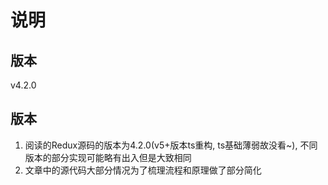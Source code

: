 # 说明

## 版本

v4.2.0

## 版本
  1. 阅读的Redux源码的版本为4.2.0(v5+版本ts重构, ts基础薄弱故没看~), 不同版本的部分实现可能略有出入但是大致相同
  2. 文章中的源代码大部分情况为了梳理流程和原理做了部分简化